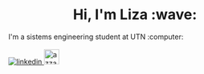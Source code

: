 <div align="center">
<h1 align="center">Hi, I'm Liza :wave: </h1>
</div>
I'm a sistems engineering student at UTN :computer:
<br />
<br />
<a href="https://linkedin.com/in/liza-strappini-santilli" target="_blank">
  <img src=https://img.shields.io/badge/linkedin-%2300acee.svg?color=405DE6&style=for-the-badge&logo=linkedin&logoColor=white alt=linkedin style="margin-bottom: 5px;" />
</a>
<a href="mailto:lizastrappini99@gmail.com" target="blank">
  <img src="https://img.shields.io/badge/gmail-EA4335.svg?style=for-the-badge&logo=gmail&logoColor=white" alt="azzar" height="30"/>
</a>
  
